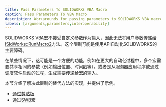 ```yaml
---
title: Pass Parameters To SOLIDWORKS VBA Macro
caption: Pass Parameters To VBA Macro
description: Workarounds for passing parameters to SOLIDWORKS VBA macro from external applications
labels: [arguments,parameters,interoperability]
---
```

SOLIDWORKS VBA宏不接受自定义参数作为输入，因此无法将用户参数传递给[ISldWorks::RunMacro2](https://help.solidworks.com/2012/english/api/sldworksapi/solidworks.interop.sldworks~solidworks.interop.sldworks.isldworks~runmacro2.html)方法。这个限制可能是使用API自动化SOLIDWORKS的主要障碍。

在某些情况下，这可能是一个方便的功能，例如在更大的自动化过程中，多个宏需要共享相同的参数（例如输出位置、时间戳等）。或者是从服务器应用程序或通过调度软件启动的过程，生成需要传递给宏的输入。

本节介绍了解决此限制的替代方法的实现，并提供了示例。

* [通过剪贴板](通过剪贴板)
* [通过SWB宏](通过SWB宏)